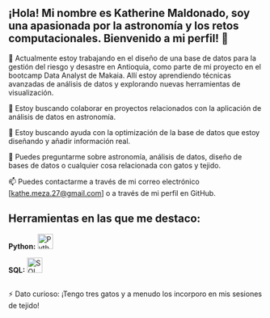 ## ¡Hola! Mi nombre es Katherine Maldonado, soy una apasionada por la astronomía y los retos computacionales. Bienvenido a mi perfil! 👋


🔭 Actualmente estoy trabajando en el diseño de una base de datos para la gestión del riesgo y desastre en Antioquia, como parte de mi proyecto en el bootcamp Data Analyst de Makaia. Allí estoy aprendiendo técnicas avanzadas de análisis de datos y explorando nuevas herramientas de visualización.

👯 Estoy buscando colaborar en proyectos relacionados con la aplicación de análisis de datos en astronomía.

🤔 Estoy buscando ayuda con la optimización de la base de datos que estoy diseñando y añadir información real.

💬 Puedes preguntarme sobre astronomía, análisis de datos, diseño de bases de datos o cualquier cosa relacionada con gatos y tejido.

📫 Puedes contactarme a través de mi correo electrónico [kathe.meza.27@gmail.com] o a través de mi perfil en GitHub.


## Herramientas en las que me destaco:

**Python:** 
<img src="https://upload.wikimedia.org/wikipedia/commons/c/c3/Python-logo-notext.svg" alt="Python" width="30"/>

**SQL:**
<img src="https://upload.wikimedia.org/wikipedia/commons/8/87/Sql_data_base_with_logo.png" alt="SQL" width="30"/>

##
⚡ Dato curioso: ¡Tengo tres gatos y a menudo los incorporo en mis sesiones de tejido!
